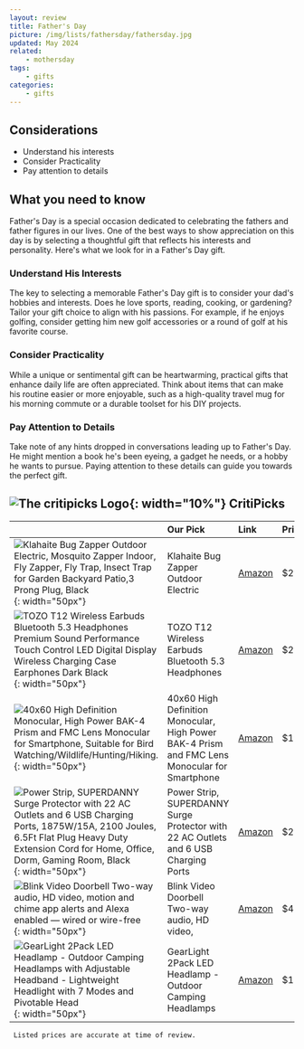 ```yaml
---
layout: review
title: Father's Day
picture: /img/lists/fathersday/fathersday.jpg
updated: May 2024
related: 
    - mothersday
tags:
    - gifts
categories:
    - gifts
---
```


## Considerations
- Understand his interests
- Consider Practicality
- Pay attention to details

## What you need to know
Father's Day is a special occasion dedicated to celebrating the fathers and father figures in our lives. One of the best ways to show appreciation on this day is by selecting a thoughtful gift that reflects his interests and personality. Here's what we look for in a Father's Day gift.

### Understand His Interests 
The key to selecting a memorable Father's Day gift is to consider your dad's hobbies and interests. Does he love sports, reading, cooking, or gardening? Tailor your gift choice to align with his passions. For example, if he enjoys golfing, consider getting him new golf accessories or a round of golf at his favorite course.

### Consider Practicality
While a unique or sentimental gift can be heartwarming, practical gifts that enhance daily life are often appreciated. Think about items that can make his routine easier or more enjoyable, such as a high-quality travel mug for his morning commute or a durable toolset for his DIY projects.

### Pay Attention to Details
Take note of any hints dropped in conversations leading up to Father's Day. He might mention a book he's been eyeing, a gadget he needs, or a hobby he wants to pursue. Paying attention to these details can guide you towards the perfect gift.


## ![The critipicks Logo](/img/logo.png){: width="10%"} CritiPicks


| | Our Pick | Link | Price |
|:--|:--|:--|:--|
| ![Klahaite Bug Zapper Outdoor Electric, Mosquito Zapper Indoor, Fly Zapper, Fly Trap, Insect Trap for Garden Backyard Patio,3 Prong Plug, Black](/img/lists/fathersday/fathersday1.jpg){: width="50px"} | Klahaite Bug Zapper Outdoor Electric | [Amazon](https://amzn.to/3KnDP3D) | $29.99 |
| ![TOZO T12 Wireless Earbuds Bluetooth 5.3 Headphones Premium Sound Performance Touch Control LED Digital Display Wireless Charging Case Earphones Dark Black](/img/lists/fathersday/fathersday2.jpg){: width="50px"} | TOZO T12 Wireless Earbuds Bluetooth 5.3 Headphones  | [Amazon](https://amzn.to/4aCyyjn) | $28.49 |
| ![40x60 High Definition Monocular, High Power BAK-4 Prism and FMC Lens Monocular for Smartphone, Suitable for Bird Watching/Wildlife/Hunting/Hiking.](/img/lists/fathersday/fathersday3.jpg){: width="50px"} | 40x60 High Definition Monocular, High Power BAK-4 Prism and FMC Lens Monocular for Smartphone | [Amazon](https://amzn.to/3WIa84t) | $199.99 |
| ![Power Strip, SUPERDANNY Surge Protector with 22 AC Outlets and 6 USB Charging Ports, 1875W/15A, 2100 Joules, 6.5Ft Flat Plug Heavy Duty Extension Cord for Home, Office, Dorm, Gaming Room, Black](/img/lists/fathersday/fathersday4.jpg){: width="50px"} | Power Strip, SUPERDANNY Surge Protector with 22 AC Outlets and 6 USB Charging Ports | [Amazon](https://amzn.to/3K4IzLm) | $25.99 |
| ![Blink Video Doorbell Two-way audio, HD video, motion and chime app alerts and Alexa enabled — wired or wire-free](/img/lists/fathersday/fathersday5.jpg){: width="50px"} | Blink Video Doorbell Two-way audio, HD video, | [Amazon](https://amzn.to/3ULuAia) | $41.99 |
| ![GearLight 2Pack LED Headlamp - Outdoor Camping Headlamps with Adjustable Headband - Lightweight Headlight with 7 Modes and Pivotable Head](/img/lists/fathersday/fathersday6.jpg){: width="50px"} | GearLight 2Pack LED Headlamp - Outdoor Camping Headlamps  | [Amazon](https://amzn.to/4dH3Vvx) | $13.97 |

     Listed prices are accurate at time of review.
